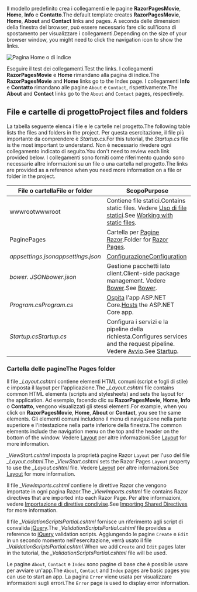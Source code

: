 <span data-ttu-id="0e27d-101">Il modello predefinito crea i collegamenti e le pagine **RazorPagesMovie**, **Home**, **Info** e **Contatto**.</span><span class="sxs-lookup"><span data-stu-id="0e27d-101">The default template creates **RazorPagesMovie**, **Home**, **About** and **Contact** links and pages.</span></span> <span data-ttu-id="0e27d-102">A seconda delle dimensioni della finestra del browser, può essere necessario fare clic sull'icona di spostamento per visualizzare i collegamenti.</span><span class="sxs-lookup"><span data-stu-id="0e27d-102">Depending on the size of your browser window, you might need to click the navigation icon to show the links.</span></span>

![Pagina Home o di indice](../../tutorials/razor-pages/razor-pages-start/_static/home2.png)

<span data-ttu-id="0e27d-104">Eseguire il test dei collegamenti.</span><span class="sxs-lookup"><span data-stu-id="0e27d-104">Test the links.</span></span> <span data-ttu-id="0e27d-105">I collegamenti **RazorPagesMovie** e **Home** rimandano alla pagina di indice.</span><span class="sxs-lookup"><span data-stu-id="0e27d-105">The **RazorPagesMovie** and **Home** links go to the Index page.</span></span> <span data-ttu-id="0e27d-106">I collegamenti **Info** e **Contatto** rimandano alle pagine `About` e `Contact`, rispettivamente.</span><span class="sxs-lookup"><span data-stu-id="0e27d-106">The **About** and **Contact** links go to the `About` and `Contact` pages, respectively.</span></span>

## <a name="project-files-and-folders"></a><span data-ttu-id="0e27d-107">File e cartelle di progetto</span><span class="sxs-lookup"><span data-stu-id="0e27d-107">Project files and folders</span></span>

<span data-ttu-id="0e27d-108">La tabella seguente elenca i file e le cartelle nel progetto.</span><span class="sxs-lookup"><span data-stu-id="0e27d-108">The following table lists the files and folders in the project.</span></span> <span data-ttu-id="0e27d-109">Per questa esercitazione, il file più importante da comprendere è *Startup.cs*.</span><span class="sxs-lookup"><span data-stu-id="0e27d-109">For this tutorial, the *Startup.cs* file is the most important to understand.</span></span> <span data-ttu-id="0e27d-110">Non è necessario rivedere ogni collegamento indicato di seguito.</span><span class="sxs-lookup"><span data-stu-id="0e27d-110">You don't need to review each link provided below.</span></span> <span data-ttu-id="0e27d-111">I collegamenti sono forniti come riferimento quando sono necessarie altre informazioni su un file o una cartella nel progetto.</span><span class="sxs-lookup"><span data-stu-id="0e27d-111">The links are provided as a reference when you need more information on a file or folder in the project.</span></span>

| <span data-ttu-id="0e27d-112">File o cartella</span><span class="sxs-lookup"><span data-stu-id="0e27d-112">File or folder</span></span>              | <span data-ttu-id="0e27d-113">Scopo</span><span class="sxs-lookup"><span data-stu-id="0e27d-113">Purpose</span></span> |
| ----------------- | ------------ | 
| <span data-ttu-id="0e27d-114">wwwroot</span><span class="sxs-lookup"><span data-stu-id="0e27d-114">wwwroot</span></span> | <span data-ttu-id="0e27d-115">Contiene file statici.</span><span class="sxs-lookup"><span data-stu-id="0e27d-115">Contains static files.</span></span> <span data-ttu-id="0e27d-116">Vedere [Uso di file statici](xref:fundamentals/static-files).</span><span class="sxs-lookup"><span data-stu-id="0e27d-116">See [Working with static files](xref:fundamentals/static-files).</span></span> |
| <span data-ttu-id="0e27d-117">Pagine</span><span class="sxs-lookup"><span data-stu-id="0e27d-117">Pages</span></span> | <span data-ttu-id="0e27d-118">Cartella per [Pagine Razor](xref:mvc/razor-pages/index).</span><span class="sxs-lookup"><span data-stu-id="0e27d-118">Folder for [Razor Pages](xref:mvc/razor-pages/index).</span></span> | 
| <span data-ttu-id="0e27d-119">*appsettings.json*</span><span class="sxs-lookup"><span data-stu-id="0e27d-119">*appsettings.json*</span></span> | [<span data-ttu-id="0e27d-120">Configurazione</span><span class="sxs-lookup"><span data-stu-id="0e27d-120">Configuration</span></span>](xref:fundamentals/configuration) |
| <span data-ttu-id="0e27d-121">*bower. JSON*</span><span class="sxs-lookup"><span data-stu-id="0e27d-121">*bower.json*</span></span> | <span data-ttu-id="0e27d-122">Gestione pacchetti lato client.</span><span class="sxs-lookup"><span data-stu-id="0e27d-122">Client-side package management.</span></span> <span data-ttu-id="0e27d-123">Vedere [Bower](xref:client-side/bower).</span><span class="sxs-lookup"><span data-stu-id="0e27d-123">See [Bower](xref:client-side/bower).</span></span>|
| <span data-ttu-id="0e27d-124">*Program.cs*</span><span class="sxs-lookup"><span data-stu-id="0e27d-124">*Program.cs*</span></span> | <span data-ttu-id="0e27d-125">[Ospita](xref:fundamentals/hosting) l'app ASP.NET Core.</span><span class="sxs-lookup"><span data-stu-id="0e27d-125">[Hosts](xref:fundamentals/hosting) the ASP.NET Core app.</span></span>|
| <span data-ttu-id="0e27d-126">*Startup.cs*</span><span class="sxs-lookup"><span data-stu-id="0e27d-126">*Startup.cs*</span></span> | <span data-ttu-id="0e27d-127">Configura i servizi e la pipeline della richiesta.</span><span class="sxs-lookup"><span data-stu-id="0e27d-127">Configures services and the request pipeline.</span></span> <span data-ttu-id="0e27d-128">Vedere [Avvio](xref:fundamentals/startup).</span><span class="sxs-lookup"><span data-stu-id="0e27d-128">See [Startup](xref:fundamentals/startup).</span></span>|

### <a name="the-pages-folder"></a><span data-ttu-id="0e27d-129">Cartella delle pagine</span><span class="sxs-lookup"><span data-stu-id="0e27d-129">The Pages folder</span></span>

<span data-ttu-id="0e27d-130">Il file *_Layout.cshtml* contiene elementi HTML comuni (script e fogli di stile) e imposta il layout per l'applicazione.</span><span class="sxs-lookup"><span data-stu-id="0e27d-130">The *_Layout.cshtml* file contains common HTML elements (scripts and stylesheets) and sets the layout for the application.</span></span> <span data-ttu-id="0e27d-131">Ad esempio, facendo clic su **RazorPagesMovie**, **Home**, **Info** o **Contatto**, vengono visualizzati gli stessi elementi.</span><span class="sxs-lookup"><span data-stu-id="0e27d-131">For example, when you click on **RazorPagesMovie**, **Home**, **About** or **Contact**, you see the same elements.</span></span> <span data-ttu-id="0e27d-132">Gli elementi comuni includono il menu di navigazione nella parte superiore e l'intestazione nella parte inferiore della finestra.</span><span class="sxs-lookup"><span data-stu-id="0e27d-132">The common elements include the navigation menu on the top and the header on the bottom of the window.</span></span> <span data-ttu-id="0e27d-133">Vedere [Layout](xref:mvc/views/layout) per altre informazioni.</span><span class="sxs-lookup"><span data-stu-id="0e27d-133">See [Layout](xref:mvc/views/layout) for more information.</span></span>

<span data-ttu-id="0e27d-134">*_ViewStart.cshtml* imposta la proprietà pagine Razor `Layout` per l'uso del file *_Layout.cshtml*.</span><span class="sxs-lookup"><span data-stu-id="0e27d-134">The *_ViewStart.cshtml* sets the Razor Pages `Layout` property to use the *_Layout.cshtml* file.</span></span> <span data-ttu-id="0e27d-135">Vedere [Layout](xref:mvc/views/layout) per altre informazioni.</span><span class="sxs-lookup"><span data-stu-id="0e27d-135">See [Layout](xref:mvc/views/layout) for more information.</span></span>

<span data-ttu-id="0e27d-136">Il file *_ViewImports.cshtml* contiene le direttive Razor che vengono importate in ogni pagina Razor.</span><span class="sxs-lookup"><span data-stu-id="0e27d-136">The *_ViewImports.cshtml* file contains Razor directives that are imported into each Razor Page.</span></span> <span data-ttu-id="0e27d-137">Per altre informazioni, vedere [Importazione di direttive condivise](xref:mvc/views/layout#importing-shared-directives).</span><span class="sxs-lookup"><span data-stu-id="0e27d-137">See [Importing Shared Directives](xref:mvc/views/layout#importing-shared-directives) for more information.</span></span>

<span data-ttu-id="0e27d-138">Il file *_ValidationScriptsPartial.cshtml* fornisce un riferimento agli script di convalida [jQuery](https://jquery.com/).</span><span class="sxs-lookup"><span data-stu-id="0e27d-138">The *_ValidationScriptsPartial.cshtml* file provides a reference to [jQuery](https://jquery.com/) validation scripts.</span></span> <span data-ttu-id="0e27d-139">Aggiungendo le pagine `Create` e `Edit` in un secondo momento nell'esercitazione, verrà usato il file *_ValidationScriptsPartial.cshtml*.</span><span class="sxs-lookup"><span data-stu-id="0e27d-139">When we add `Create` and `Edit` pages later in the tutorial, the *_ValidationScriptsPartial.cshtml* file will be used.</span></span>

<span data-ttu-id="0e27d-140">Le pagine `About`, `Contact` e `Index` sono pagine di base che è possibile usare per avviare un'app.</span><span class="sxs-lookup"><span data-stu-id="0e27d-140">The `About`, `Contact` and `Index` pages are basic pages you can use to start an app.</span></span> <span data-ttu-id="0e27d-141">La pagina `Error` viene usata per visualizzare informazioni sugli errori.</span><span class="sxs-lookup"><span data-stu-id="0e27d-141">The `Error` page is used to display error information.</span></span>